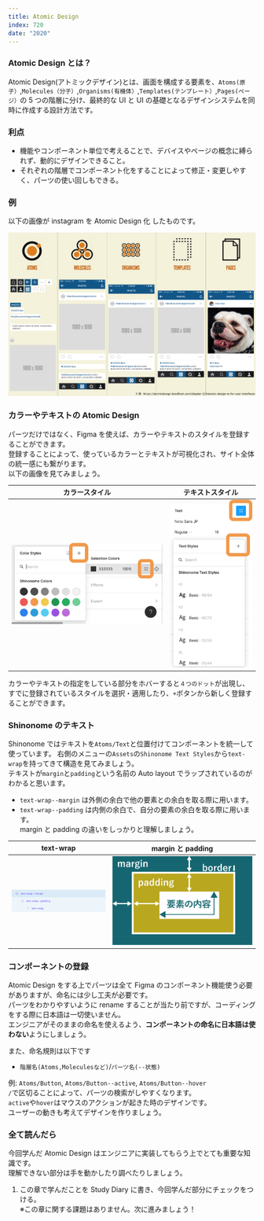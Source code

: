 ```yaml
---
title: Atomic Design
index: 720
date: "2020"
---
```


### Atomic Design とは？

Atomic Design(アトミックデザイン)とは、画面を構成する要素を、`Atoms(原子）`,`Molecules（分子）`,`Organisms(有機体）`,`Templates(テンプレート）`,`Pages(ページ）`の 5 つの階層に分け、最終的な UI と UI の基礎となるデザインシステムを同時に作成する設計方法です。

### 利点

- 機能やコンポーネント単位で考えることで、デバイスやページの概念に縛られず、動的にデザインできること。
- それぞれの階層でコンポーネント化をすることによって修正・変更しやすく、パーツの使い回しもできる。

### 例

以下の画像が instagram を Atomic Design 化 したものです。

![instagram](./instagram.png)

### カラーやテキストの Atomic Design

パーツだけではなく、Figma を使えば、カラーやテキストのスタイルを登録することができます。  
登録することによって、使っているカラーとテキストが可視化され、サイト全体の統一感にも繋がります。  
以下の画像を見てみましょう。

| カラースタイル                     | テキストスタイル                 |
| ---------------------------------- | -------------------------------- |
| ![Color Styles](./colorStyles.png) | ![Text Styles](./textStyles.png) |

カラーやテキストの指定をしている部分をホバーすると`４つのドット`が出現し、すでに登録されているスタイルを選択・適用したり、`+`ボタンから新しく登録することができます。

### Shinonome のテキスト

Shinonome ではテキストを`Atoms/Text`と位置付けてコンポーネントを統一して使っています。 右側のメニューの`Assets`の`Shinonome Text Styles`から`text-wrap`を持ってきて構造を見てみましょう。  
テキストが`margin`と`padding`という名前の Auto layout でラップされているのがわかると思います。

- `text-wrap--margin` は外側の余白で他の要素との余白を取る際に用います。
- `text-wrap--padding` は内側の余白で、自分の要素の余白を取る際に用います。  
  margin と padding の違いをしっかりと理解しましょう。

| text-wrap                     | margin と padding                   |
| ----------------------------- | ----------------------------------- |
| ![text-wrap](./text-wrap.png) | ![Text Styles](./marginPadding.png) |

### コンポーネントの登録

Atomic Design をする上でパーツは全て Figma のコンポーネント機能使う必要がありますが、命名には少し工夫が必要です。  
パーツをわかりやすいように rename することが当たり前ですが、コーディングをする際に日本語は一切使いません。  
エンジニアがそのままの命名を使えるよう、**コンポーネントの命名に日本語は使わない**ようにしましょう。

また、命名規則は以下です

- `階層名(Atoms,Moleculesなど)`/`パーツ名(--状態)`

例: `Atoms/Button`, `Atoms/Button--active`, `Atoms/Button--hover`  
`/`で区切ることによって、パーツの検索がしやすくなります。  
`active`や`hover`はマウスのアクションが起きた時のデザインです。  
ユーザーの動きも考えてデザインを作りましょう。

### 全て読んだら

今回学んだ Atomic Design はエンジニアに実装してもらう上でとても重要な知識です。  
理解できない部分は手を動かしたり調べたりしましょう。

1. この章で学んだことを Study Diary に書き、今回学んだ部分にチェックをつける。  
   ※この章に関する課題はありません。次に進みましょう！
